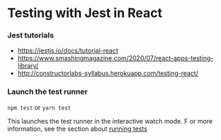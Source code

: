 # Testing with Jest in React

### Jest tutorials
- https://jestjs.io/docs/tutorial-react
- https://www.smashingmagazine.com/2020/07/react-apps-testing-library/
- http://constructorlabs-syllabus.herokuapp.com/testing-react/

### Launch the test runner

`npm test` or `yarn test`

This launches the test runner in the interactive watch mode.
F or more information, see the section about [running tests](https://facebook.github.io/create-react-app/docs/running-tests)